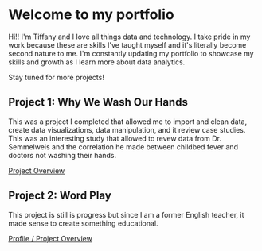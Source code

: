 # Welcome to my portfolio

Hi!! I'm Tiffany and I love all things data and technology. I take pride in my work because these are skills I've taught myself and it's literally become second nature to me. I'm constantly updating my portfolio to showcase my skills and growth as I learn more about data analytics. 

Stay tuned for more projects!

## Project 1: Why We Wash Our Hands
This was a project I completed that allowed me to import and clean data, create data visualizations, data manipulation, and it review case studies. This was an interesting study that allowed to revew data from Dr. Semmelweis and the correlation he made between childbed fever and doctors not washing their hands.    

[Project Overview](https://app.datacamp.com/workspace/w/3ea03b3f-4c04-49e1-a7b3-b8d8ea8eae6a)


## Project 2: Word Play 
This project is still is progress but since I am a former English teacher, it made sense to create something educational.   

[Profile / Project Overview](https://replit.com/@Tnjohnson85/Word-Play)



